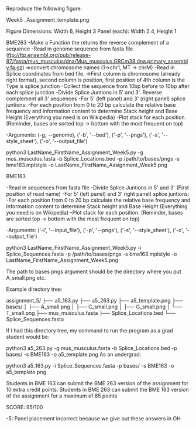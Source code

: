 Reproduce the following figure:

Week5 _Assignment_template.png 

Figure Dimensions: Width 6, Height 3
Panel (each): Width 2.4, Height 1


BME263
-Make a Function the returns the reverse complement of a sequence
-Read in genome sequence from fasta file (ftp://ftp.ensembl.org/pub/release-87/fasta/mus_musculus/dna/Mus_musculus.GRCm38.dna.primary_assembly.fa.gz)
=>convert chromosome names (1->chr1, MT -> chrM)
-Read in Splice coordinates from bed file.
=>First column is chromosome (already right format), second column is position, first position of 4th column is the Type is splice junction
-Collect the sequence from 10bp before to 10bp after each splice junction
-Divide Splice Juntions in 5' and 3'. Reverse complement all 3' sequences
-For 5' (left panel) and 3' (right panel) splice juntions:
-For each position from 0 to 20 bp calculate the relative base frequency and Information content to determine Stack height and Base Height (Everything you need is on Wikipedia)
-Plot stack for each position. (Reminder, bases are sorted top -> bottom with the most frequent on top)

-Arguments: (-g, --genome), ('-b', '--bed'), ('-p', '--pngs'), ('-s', '--style_sheet'), ('-o', '--output_file')

 

python3 LastName_FirstName_Assignment_Week5.py -g mus_musculus.fasta -b Splice_Locations.bed -p /path/to/bases/pngs -s bme163.mplstyle -o LastName_FirstName_Assignment_Week5.png

 

BME163

-Read in sequences from fasta file
-Divide Splice Juntions in 5' and 3' (First position of read name)
-For 5' (left panel) and 3' right panel) splice juntions:
-For each position from 0 to 20 bp calculate the relative base frequency and Information content to determine Stack height and Base Height (Everything you need is on Wikipedia)
-Plot stack for each position. (Reminder, bases are sorted top -> bottom with the most frequent on top)

-Arguments: ('-i', '--input_file'), ('-p', '--pngs'), ('-s', '--style_sheet'), ('-o', '--output_file')

python3 LastName_FirstName_Assignment_Week5.py -i Splice_Sequences.fasta -p /path/to/bases/pngs -s bme163.mplstyle -o LastName_FirstName_Assignment_Week5.png

 

The path to bases pngs argument should be the directory where you put A_small.png etc.

Example directory tree:

assignment_5/
├── a5_163.py
├── a5_263.py
├── a5_template.png
├── bases/
│   ├── A_small.png
│   ├── C_small.png
│   ├── G_small.png
│   └── T_small.png
├── mus_musculus.fasta
├── Splice_Locations.bed
└── Splice_Sequences.fasta

If I had this directory tree, my command to run the program as a grad student would be:

python3 a5_263.py -g mus_musculus.fasta -b Splice_Locations.bed -p bases/ -s BME163 -o a5_template.png
As an undergrad:

python3 a5_163.py -i Splice_Sequences.fasta -p bases/ -s BME163 -o a5_template.png
 

Students in BME 163 can submit the BME 263 version of the assignment for 10 extra credit points. Students in BME 263 can submit the BME 163 version of the assignment for a maximum of 85 points

SCORE: 95/100

-5: Panel placement incorrect because we give out these answers in OH
